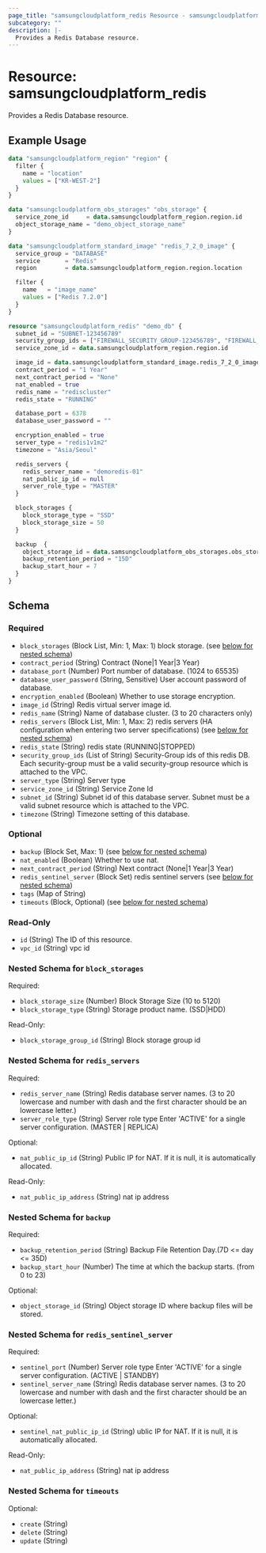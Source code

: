 ```yaml
---
page_title: "samsungcloudplatform_redis Resource - samsungcloudplatform"
subcategory: ""
description: |-
  Provides a Redis Database resource.
---
```


# Resource: samsungcloudplatform_redis

Provides a Redis Database resource.


## Example Usage

```terraform
data "samsungcloudplatform_region" "region" {
  filter {
    name = "location"
    values = ["KR-WEST-2"]
  }
}

data "samsungcloudplatform_obs_storages" "obs_storage" {
  service_zone_id     = data.samsungcloudplatform_region.region.id
  object_storage_name = "demo_object_storage_name"
}

data "samsungcloudplatform_standard_image" "redis_7_2_0_image" {
  service_group = "DATABASE"
  service       = "Redis"
  region        = data.samsungcloudplatform_region.region.location

  filter {
    name   = "image_name"
    values = ["Redis 7.2.0"]
  }
}

resource "samsungcloudplatform_redis" "demo_db" {
  subnet_id = "SUBNET-123456789"
  security_group_ids = ["FIREWALL_SECURITY_GROUP-123456789", "FIREWALL_SECURITY_GROUP-987654321"]
  service_zone_id = data.samsungcloudplatform_region.region.id

  image_id = data.samsungcloudplatform_standard_image.redis_7_2_0_image.id
  contract_period = "1 Year"
  next_contract_period = "None"
  nat_enabled = true
  redis_name = "rediscluster"
  redis_state = "RUNNING"

  database_port = 6378
  database_user_password = ""

  encryption_enabled = true
  server_type = "redis1v1m2"
  timezone = "Asia/Seoul"

  redis_servers {
    redis_server_name = "demoredis-01"
    nat_public_ip_id = null
    server_role_type = "MASTER"
  }

  block_storages {
    block_storage_type = "SSD"
    block_storage_size = 50
  }

  backup  {
    object_storage_id = data.samsungcloudplatform_obs_storages.obs_storage.contents[0].object_storage_id
    backup_retention_period = "15D"
    backup_start_hour = 7
  }
}
```

<!-- schema generated by tfplugindocs -->
## Schema

### Required

- `block_storages` (Block List, Min: 1, Max: 1) block storage. (see [below for nested schema](#nestedblock--block_storages))
- `contract_period` (String) Contract (None|1 Year|3 Year)
- `database_port` (Number) Port number of database. (1024 to 65535)
- `database_user_password` (String, Sensitive) User account password of database.
- `encryption_enabled` (Boolean) Whether to use storage encryption.
- `image_id` (String) Redis virtual server image id.
- `redis_name` (String) Name of database cluster. (3 to 20 characters only)
- `redis_servers` (Block List, Min: 1, Max: 2) redis servers (HA configuration when entering two server specifications) (see [below for nested schema](#nestedblock--redis_servers))
- `redis_state` (String) redis state (RUNNING|STOPPED)
- `security_group_ids` (List of String) Security-Group ids of this redis DB. Each security-group must be a valid security-group resource which is attached to the VPC.
- `server_type` (String) Server type
- `service_zone_id` (String) Service Zone Id
- `subnet_id` (String) Subnet id of this database server. Subnet must be a valid subnet resource which is attached to the VPC.
- `timezone` (String) Timezone setting of this database.

### Optional

- `backup` (Block Set, Max: 1) (see [below for nested schema](#nestedblock--backup))
- `nat_enabled` (Boolean) Whether to use nat.
- `next_contract_period` (String) Next contract (None|1 Year|3 Year)
- `redis_sentinel_server` (Block Set) redis sentinel servers (see [below for nested schema](#nestedblock--redis_sentinel_server))
- `tags` (Map of String)
- `timeouts` (Block, Optional) (see [below for nested schema](#nestedblock--timeouts))

### Read-Only

- `id` (String) The ID of this resource.
- `vpc_id` (String) vpc id

<a id="nestedblock--block_storages"></a>
### Nested Schema for `block_storages`

Required:

- `block_storage_size` (Number) Block Storage Size (10 to 5120)
- `block_storage_type` (String) Storage product name. (SSD|HDD)

Read-Only:

- `block_storage_group_id` (String) Block storage group id


<a id="nestedblock--redis_servers"></a>
### Nested Schema for `redis_servers`

Required:

- `redis_server_name` (String) Redis database server names. (3 to 20 lowercase and number with dash and the first character should be an lowercase letter.)
- `server_role_type` (String) Server role type Enter 'ACTIVE' for a single server configuration. (MASTER | REPLICA)

Optional:

- `nat_public_ip_id` (String) Public IP for NAT. If it is null, it is automatically allocated.

Read-Only:

- `nat_public_ip_address` (String) nat ip address


<a id="nestedblock--backup"></a>
### Nested Schema for `backup`

Required:

- `backup_retention_period` (String) Backup File Retention Day.(7D <= day <= 35D)
- `backup_start_hour` (Number) The time at which the backup starts. (from 0 to 23)

Optional:

- `object_storage_id` (String) Object storage ID where backup files will be stored.


<a id="nestedblock--redis_sentinel_server"></a>
### Nested Schema for `redis_sentinel_server`

Required:

- `sentinel_port` (Number) Server role type Enter 'ACTIVE' for a single server configuration. (ACTIVE | STANDBY)
- `sentinel_server_name` (String) Redis database server names. (3 to 20 lowercase and number with dash and the first character should be an lowercase letter.)

Optional:

- `sentinel_nat_public_ip_id` (String) ublic IP for NAT. If it is null, it is automatically allocated.

Read-Only:

- `nat_public_ip_address` (String) nat ip address


<a id="nestedblock--timeouts"></a>
### Nested Schema for `timeouts`

Optional:

- `create` (String)
- `delete` (String)
- `update` (String)


